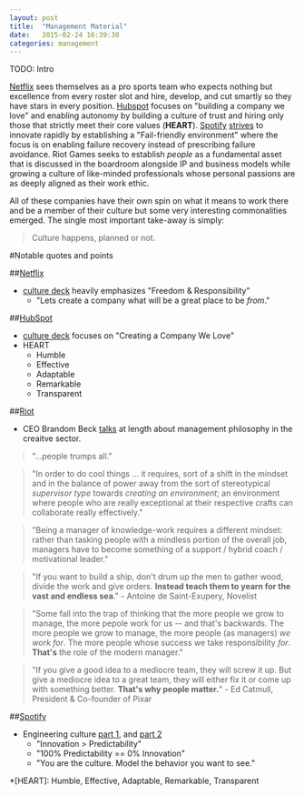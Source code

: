 ```yaml
---
layout: post
title:  "Management Material"
date:   2015-02-24 16:39:30
categories: management
---
```


TODO: Intro 

[Netflix][netflix_deck] sees themselves as a pro sports team who expects nothing but excellence from every roster slot and hire, develop, and cut smartly so they have stars in every position. [Hubspot][hubspot_deck] focuses on "building a company we love" and enabling autonomy by building a culture of trust and hiring only those that strictly meet their core values (**HEART**). [Spotify][spotify_talk_1] [strives][spotify_talk_2] to innovate rapidly by establishing a "Fail-friendly environment" where the focus is on enabling failure recovery instead of prescribing failure avoidance. Riot Games seeks to establish _people_ as a fundamental asset that is discussed in the boardroom alongside IP and business models while growing a culture of like-minded professionals whose personal passions are as deeply aligned as their work ethic.

All of these companies have their own spin on what it means to work there and be a member of their culture but some very interesting commonalities emerged. The single most important take-away is simply: 

> Culture happens, planned or not.



#Notable quotes and points

##[Netflix][netflix_corp]
* [culture deck][netflix_deck] heavily emphasizes "Freedom & Responsibility"
  * "Lets create a company what will be a great place to be _from_."

##[HubSpot][hubspot_corp]
* [culture deck][hubspot_deck] focuses on "Creating a Company We Love"
* HEART
  * Humble
  * Effective
  * Adaptable
  * Remarkable
  * Transparent

##[Riot][riot_corp]
* CEO Brandom Beck [talks][riot_talk] at length about management philosophy in the creaitve sector.
> "...people trumps all."

> "In order to do cool things ... it requires, sort of a shift in the mindset and in the balance of power away from the sort of stereotypical _supervisor type_ towards _creating an environment_; an environment where people who are really exceptional at their respective crafts can collaborate really effectively."

> "Being a manager of knowledge-work requires a different mindset: rather than tasking people with a mindless portion of the overall job, managers have to become something of a support / hybrid coach / motivational leader."

> "If you want to build a ship, don't drum up the men to gather wood, divide the work and give orders. **Instead teach them to yearn for the vast and endless sea**." - Antoine de Saint-Exupery, Novelist

> "Some fall into the trap of thinking that the more people we grow to manage, the more pepole work for us -- and that's backwards. The more people we grow to manage, the more people (as managers) _we work for_. The more people whose success we take responsibility _for_. **That's** the role of the modern manager." 

> "If you give a good idea to a mediocre team, they will screw it up. But give a mediocre idea to a great team, they will either fix it or come up with something better. **That's why people matter.**" - Ed Catmull, President & Co-founder of Pixar

##[Spotify][spotify_corp]
* Engineering culture [part 1][spotify_talk_1], and [part 2][spotify_talk_2]
  * "Innovation > Predictability"
  * "100% Predictability == 0% Innovation"
  * "You are the culture. Model the behavior you want to see."

[hubspot_corp]:		http://www.hubspot.com/
[hubspot_deck]:		http://blog.hubspot.com/blog/tabid/6307/bid/34234/The-HubSpot-Culture-Code-Creating-a-Company-We-Love.aspx
[netflix_corp]:		http://www.netflix.com/WiHome
[netflix_deck]:		http://www.slideshare.net/reed2001/culture-1798664
[riot_corp]:		http://www.riotgames.com/
[riot_talk]: 		https://www.youtube.com/watch?feature=player_embedded&v=6PxxExsVA_Y
[spotify_corp]:		https://www.spotify.com/us/
[spotify_talk_1]:	https://labs.spotify.com/2014/03/27/spotify-engineering-culture-part-1/
[spotify_talk_2]:	https://labs.spotify.com/2014/09/20/spotify-engineering-culture-part-2/

*[HEART]:			Humble, Effective, Adaptable, Remarkable, Transparent